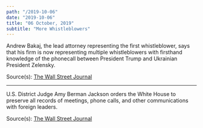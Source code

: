 ```yaml
---
path: "/2019-10-06"
date: "2019-10-06"
title: "06 October, 2019"
subtitle: "More Whistleblowers"
---
```


Andrew Bakaj, the lead attorney representing the first whistleblower, says that his firm is now representing multiple whistleblowers with firsthand knowledge of the phonecall between President Trump and Ukrainian President Zelensky. 

<tweet id="1180826504952983553"></tweet>

Source(s): <a href="https://www.wsj.com/articles/attorneys-for-cia-officer-behind-trump-complaint-say-they-now-represent-multiple-whistleblowers-11570368927" target="_blank" rel="noopener noreferrer">The Wall Street Journal</a>

---

U.S. District Judge Amy Berman Jackson orders the White House to preserve all records of meetings, phone calls, and other communications with foreign leaders.

Source(s): <a href="https://www.wsj.com/articles/attorneys-for-cia-officer-behind-trump-complaint-say-they-now-represent-multiple-whistleblowers-11570368927" target="_blank" rel="noopener noreferrer">The Wall Street Journal</a>
